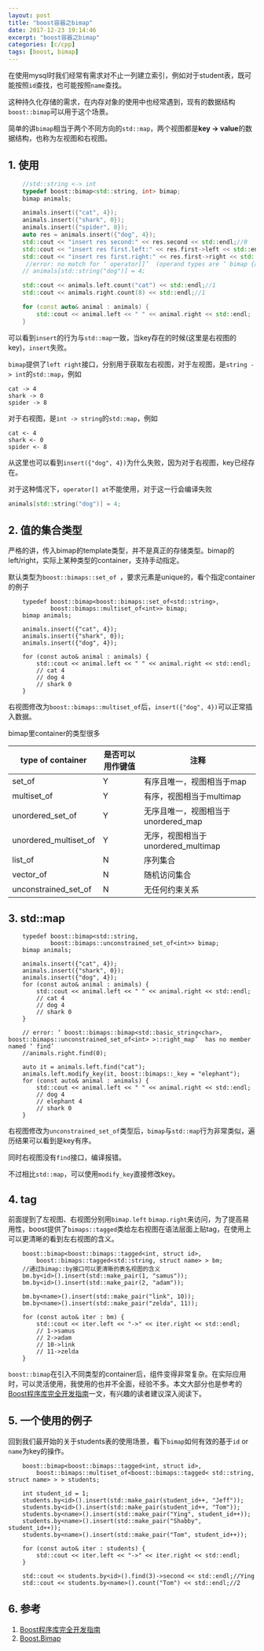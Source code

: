 ```yaml
---
layout: post
title: "boost容器之bimap"
date: 2017-12-23 19:14:46
excerpt: "boost容器之bimap"
categories: [c/cpp]
tags: [boost, bimap]
---
```


在使用mysql时我们经常有需求对不止一列建立索引，例如对于student表，既可能按照`id`查找，也可能按照`name`查找。

这种持久化存储的需求，在内存对象的使用中也经常遇到，现有的数据结构`boost::bimap`可以用于这个场景。

简单的讲`bimap`相当于两个不同方向的`std::map`，两个视图都是**key -> value**的数据结构，也称为左视图和右视图。

<!--more-->

## 1. 使用

```cpp
    //std::string <-> int
    typedef boost::bimap<std::string, int> bimap;
    bimap animals;

    animals.insert({"cat", 4});
    animals.insert({"shark", 0});
    animals.insert({"spider", 8});
    auto res = animals.insert({"dog", 4});
    std::cout << "insert res second:" << res.second << std::endl;//0
    std::cout << "insert res first.left:" << res.first->left << std::endl;//cat
    std::cout << "insert res first.right:" << res.first->right << std::endl;//4
     //error: no match for ‘ operator[]’  (operand types are ‘ bimap {aka boost::bimaps::bimap<std::basic_string<char>, int>}’  and ‘ std::string {aka std::basic_string<char>}’ )
    // animals[std::string("dog")] = 4;

    std::cout << animals.left.count("cat") << std::endl;//1
    std::cout << animals.right.count(8) << std::endl;//1

    for (const auto& animal : animals) {
        std::cout << animal.left << " " << animal.right << std::endl;
    }
```

可以看到`insert`的行为与`std::map`一致，当key存在的时候(这里是右视图的key)，`insert`失败。

`bimap`提供了`left right`接口，分别用于获取左右视图，对于左视图，是`string -> int`的`std::map`，例如

```
cat -> 4
shark -> 0
spider -> 8
```

对于右视图，是`int -> string`的`std::map`，例如

```
cat <- 4
shark <- 0
spider <- 8
```

从这里也可以看到`insert({"dog", 4})`为什么失败，因为对于右视图，key已经存在。

对于这种情况下，`operator[] at`不能使用，对于这一行会编译失败

```cpp
animals[std::string("dog")] = 4;
```

## 2. 值的集合类型

严格的讲，传入bimap的template类型，并不是真正的存储类型。bimap的left/right，实际上某种类型的container，支持手动指定。

默认类型为`boost::bimaps::set_of `，要求元素是unique的，看个指定container的例子

```
    typedef boost::bimap<boost::bimaps::set_of<std::string>,
            boost::bimaps::multiset_of<int>> bimap;
    bimap animals;

    animals.insert({"cat", 4});
    animals.insert({"shark", 0});
    animals.insert({"dog", 4});

    for (const auto& animal : animals) {
        std::cout << animal.left << " " << animal.right << std::endl;
        // cat 4
        // dog 4
        // shark 0
    }
```

右视图修改为`boost::bimaps::multiset_of`后，`insert({"dog", 4})`可以正常插入数据。

bimap里container的类型很多

|type of container  |是否可以用作键值 |注释  |
|--|--|--|
|set_of  |Y  |有序且唯一，视图相当于map  |
|multiset_of  |Y  |有序，视图相当于multimap  |
|unordered_set_of  |Y  |无序且唯一，视图相当于unordered_map  |
|unordered_multiset_of  |Y  |无序，视图相当于unordered_multimap  |
|list_of  |N  |序列集合  |
|vector_of  |N  |随机访问集合  |
|unconstrained_set_of  |N  |无任何约束关系  |

## 3. std::map

```
    typedef boost::bimap<std::string,
            boost::bimaps::unconstrained_set_of<int>> bimap;
    bimap animals;

    animals.insert({"cat", 4});
    animals.insert({"shark", 0});
    animals.insert({"dog", 4});
    for (const auto& animal : animals) {
        std::cout << animal.left << " " << animal.right << std::endl;
        // cat 4
        // dog 4
        // shark 0
    }

    // error: ‘ boost::bimaps::bimap<std::basic_string<char>, boost::bimaps::unconstrained_set_of<int> >::right_map’  has no member named ‘ find’
    //animals.right.find(0);

    auto it = animals.left.find("cat");
    animals.left.modify_key(it, boost::bimaps::_key = "elephant");
    for (const auto& animal : animals) {
        std::cout << animal.left << " " << animal.right << std::endl;
        // dog 4
        // elephant 4
        // shark 0
    }
```

右视图修改为`unconstrained_set_of`类型后，`bimap`与`std::map`行为非常类似，遍历结果可以看到是key有序。

同时右视图没有`find`接口，编译报错。

不过相比`std::map`，可以使用`modify_key`直接修改key。

## 4. tag

前面提到了左视图、右视图分别用`bimap.left` `bimap.right`来访问，为了提高易用性，boost提供了`bimaps::tagged`类给左右视图在语法层面上贴tag，在使用上可以更清晰的看到左右视图的含义。

```
    boost::bimap<boost::bimaps::tagged<int, struct id>,
        boost::bimaps::tagged<std::string, struct name> > bm;
    //通过bimap::by接口可以更清晰的表名视图的含义
    bm.by<id>().insert(std::make_pair(1, "samus"));
    bm.by<id>().insert(std::make_pair(2, "adam"));

    bm.by<name>().insert(std::make_pair("link", 10));
    bm.by<name>().insert(std::make_pair("zelda", 11));

    for (const auto& iter : bm) {
        std::cout << iter.left << "->" << iter.right << std::endl;
        // 1->samus
        // 2->adam
        // 10->link
        // 11->zelda
    }
```

`boost::bimap`在引入不同类型的container后，组件变得非常复杂。在实际应用时，可以灵活使用，我使用的也并不全面，经验不多。本文大部分也是参考的[Boost程序库完全开发指南](https://book.douban.com/subject/26320630/)一文，有兴趣的读者建议深入阅读下。

## 5. 一个使用的例子

回到我们最开始的关于students表的使用场景，看下`bimap`如何有效的基于`id` or `name`为key的操作。

```
    boost::bimap<boost::bimaps::tagged<int, struct id>,
        boost::bimaps::multiset_of<boost::bimaps::tagged< std::string, struct name> > > students;

    int student_id = 1;
    students.by<id>().insert(std::make_pair(student_id++, "Jeff"));
    students.by<id>().insert(std::make_pair(student_id++, "Tom"));
    students.by<name>().insert(std::make_pair("Ying", student_id++));
    students.by<name>().insert(std::make_pair("Shabby", student_id++));
    students.by<name>().insert(std::make_pair("Tom", student_id++));

    for (const auto& iter : students) {
        std::cout << iter.left << "->" << iter.right << std::endl;
    }

    std::cout << students.by<id>().find(3)->second << std::endl;//Ying
    std::cout << students.by<name>().count("Tom") << std::endl;//2
```

## 6. 参考

1. [Boost程序库完全开发指南](https://book.douban.com/subject/26320630/)  
2. [Boost.Bimap](https://theboostcpplibraries.com/boost.bimap)  
